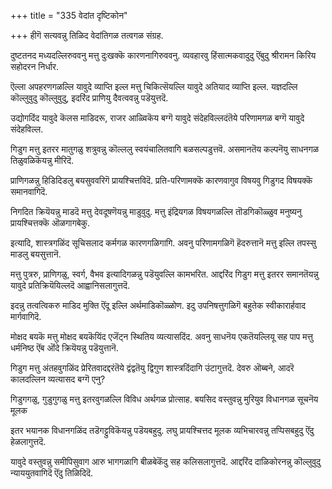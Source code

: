 +++
title = "335 वेदांत दृष्टिकोन"

+++
हीगॆ सत्यवन्नु तिळिद वेदांतिगळ तत्वगळ संग्रह.

दुष्टतनद मध्यदल्लिरुववनु मत्तु दुःखक्कॆ कारणनागिरुववनु. व्यवहारवु हिंसात्मकवादुदु ऎंबुदु श्रीरामन किरिय सहोदरन निर्धार.

ऎल्ला अपहरणगळल्लि यावुदे व्याप्ति इल्ल मत्तु चिकित्सॆयल्लि यावुदे अतियाद व्याप्ति इल्ल. यज्ञदल्लि कॊल्लुवुदु कॊल्लुवुदु, इदरिंद प्राणियु दैवत्ववन्नु पडॆयुत्तदॆ.

उद्योगदिंद यावुदे कॆलस माडिदरू, राजर आळ्विकॆय बग्गॆ यावुदे संदेहविल्लदंतॆये परिणामगळ बग्गॆ यावुदे संदेहविल्ल.

गिडुग मत्तु इतरर मातुगळु शत्रुवन्नु कॊल्ललु स्वयंचालितवागि बळसल्पडुत्तवॆ. असमानतॆय कल्पनॆयु साधनगळ तिळुवळिकॆयन्नु मीरिदॆ.

प्राणिगळन्नु हिडिदिडलु बयसुववरिगॆ प्रायश्चित्तविदॆ. प्रति-परिणामक्कॆ कारणवागुव विषयवु गिडुगद विषयक्कॆ समानवागिदॆ.

निगदित क्रियॆयन्नु माडदॆ मत्तु देवदूषणॆयन्नु माडुवुदु. मत्तु इंद्रियगळ विषयगळल्लि तॊडगिकॊळ्ळुव मनुष्यनु प्रायश्चित्तक्कॆ ऒळगागबेकु.

इत्यादि, शास्त्रगळिंद सूचिसलाद कर्मगळ कारणगळिगागि. अवनु परिणामगळिगॆ हॆदरुत्तानॆ मत्तु इल्लि तपस्सु माडलु बयसुत्तानॆ.

मत्तु पुत्ररु, प्राणिगळु, स्वर्ग, वैभव इत्यादिगळन्नु पडॆयुवल्लि कामभरित. आद्दरिंद गिडुग मत्तु इतरर समानतॆयन्नु यावुदे प्रतिक्रियॆयिल्लदॆ आह्वानिसलागुत्तदॆ.

इदन्नु तत्वत्विकरु माडिद मुक्ति ऎंदू इल्लि अर्थमाडिकॊळ्ळोण. इदु उपनिषत्तुगळिगॆ बहुतेक स्वीकारार्हवाद मार्गवागिदॆ.

मोक्षद बयकॆ मत्तु मोक्षद बयकॆयिंद एजॆंट्‌न स्थितिय व्यत्यासदिंद. अवनु साधनॆय एकतॆयल्लियू सह पाप मत्तु धर्मनिष्ठ ऎंब ऒंदे क्रियॆयन्नु पडॆयुत्तानॆ.

गिडुग मत्तु अंतहवुगळिंद प्रेरितवादद्दरंतॆये द्वंद्वतॆयु द्विगुण शास्त्रदिंदागि उंटागुत्तदॆ. देवरु ऒब्बने, आदरॆ कालदल्लिन व्यत्यासद बग्गॆ एनु?

गिडुगगळु, गुडुगुगळु मत्तु इतरवुगळल्लि विविध अर्थगळ प्रोत्साह. बयसिद वस्तुवन्नु मुरियुव विधानगळ सूचनॆय मूलक

इतर भयानक विधानगळिंद तडॆगट्टुविकॆयन्नु पडॆयबहुदु. लघु प्रायश्चित्तद मूलक व्यभिचारवन्नु तप्पिसबहुदु ऎंदु हेळलागुत्तदॆ.

यावुदे वस्तुवन्नु समीपिसुवाग आरु भागगळागि बीळबेकॆंदु सह कलिसलागुत्तदॆ. आद्दरिंद दाळिकोरनन्नु कॊल्लुवुदु न्याययुतवागिदॆ ऎंदु तिळिदिदॆ.

